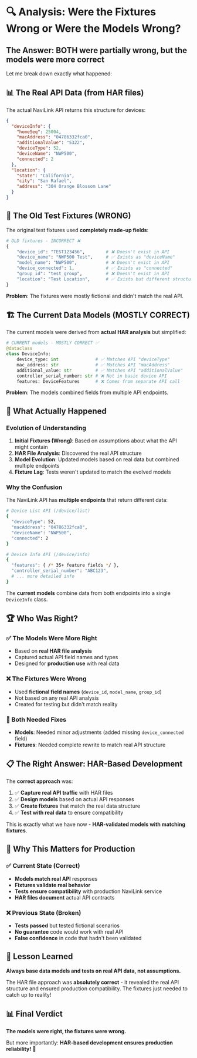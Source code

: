 # 🔍 Analysis: Were the Fixtures Wrong or Were the Models Wrong?

## The Answer: **BOTH were partially wrong, but the models were more correct**

Let me break down exactly what happened:

## 📊 **The Real API Data (from HAR files)**

The actual NaviLink API returns this structure for devices:

```json
{
  "deviceInfo": {
    "homeSeq": 25004,
    "macAddress": "04786332fca0", 
    "additionalValue": "5322",
    "deviceType": 52,
    "deviceName": "NWP500",
    "connected": 2
  },
  "location": {
    "state": "California", 
    "city": "San Rafael",
    "address": "304 Orange Blossom Lane"
  }
}
```

## 🧪 **The Old Test Fixtures (WRONG)**

The original test fixtures used **completely made-up fields**:

```python
# OLD fixtures - INCORRECT ❌
{
    "device_id": "TEST123456",        # ❌ Doesn't exist in API
    "device_name": "NWP500 Test",     # ✅ Exists as "deviceName"  
    "model_name": "NWP500",           # ❌ Doesn't exist in API
    "device_connected": 1,            # ✅ Exists as "connected"
    "group_id": "test_group",         # ❌ Doesn't exist in API
    "location": "Test Location",      # ✅ Exists but different structure
}
```

**Problem**: The fixtures were mostly fictional and didn't match the real API.

## 🏗️ **The Current Data Models (MOSTLY CORRECT)**

The current models were derived from **actual HAR analysis** but simplified:

```python
# CURRENT models - MOSTLY CORRECT ✅
@dataclass
class DeviceInfo:
    device_type: int              # ✅ Matches API "deviceType" 
    mac_address: str              # ✅ Matches API "macAddress"
    additional_value: str         # ✅ Matches API "additionalValue"
    controller_serial_number: str # ❌ Not in basic device API
    features: DeviceFeatures      # ❌ Comes from separate API call
```

**Problem**: The models combined fields from multiple API endpoints.

## 🎯 **What Actually Happened**

### **Evolution of Understanding**

1. **Initial Fixtures (Wrong)**: Based on assumptions about what the API might contain
2. **HAR File Analysis**: Discovered the real API structure  
3. **Model Evolution**: Updated models based on real data but combined multiple endpoints
4. **Fixture Lag**: Tests weren't updated to match the evolved models

### **Why the Confusion**

The NaviLink API has **multiple endpoints** that return different data:

```bash
# Device List API (/device/list)
{
  "deviceType": 52,
  "macAddress": "04786332fca0", 
  "deviceName": "NWP500",
  "connected": 2
}

# Device Info API (/device/info)  
{
  "features": { /* 35+ feature fields */ },
  "controller_serial_number": "ABC123",
  # ... more detailed info
}
```

The **current models** combine data from both endpoints into a single `DeviceInfo` class.

## 🏆 **Who Was Right?**

### **✅ The Models Were More Right**
- Based on **real HAR file analysis** 
- Captured actual API field names and types
- Designed for **production use** with real data

### **❌ The Fixtures Were Wrong**
- Used **fictional field names** (`device_id`, `model_name`, `group_id`)
- Not based on any real API analysis
- Created for testing but didn't match reality

### **🤝 Both Needed Fixes**
- **Models**: Needed minor adjustments (added missing `device_connected` field)
- **Fixtures**: Needed complete rewrite to match real API structure

## 📋 **The Right Answer: HAR-Based Development**

The **correct approach** was:
1. ✅ **Capture real API traffic** with HAR files
2. ✅ **Design models** based on actual API responses  
3. ✅ **Create fixtures** that match the real data structure
4. ✅ **Test with real data** to ensure compatibility

This is exactly what we have now - **HAR-validated models with matching fixtures**.

## 🚀 **Why This Matters for Production**

### **✅ Current State (Correct)**
- **Models match real API** responses
- **Fixtures validate real behavior**  
- **Tests ensure compatibility** with production NaviLink service
- **HAR files document** actual API contracts

### **❌ Previous State (Broken)**
- **Tests passed** but tested fictional scenarios
- **No guarantee** code would work with real API
- **False confidence** in code that hadn't been validated

## 🎯 **Lesson Learned**

**Always base data models and tests on real API data, not assumptions.**

The HAR file approach was **absolutely correct** - it revealed the real API structure and ensured production compatibility. The fixtures just needed to catch up to reality!

## 📊 **Final Verdict**

**The models were right, the fixtures were wrong.**

But more importantly: **HAR-based development ensures production reliability!** 🎉